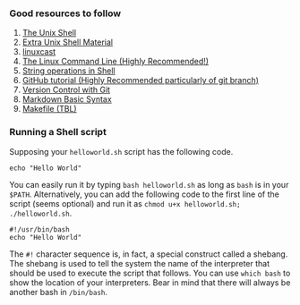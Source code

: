 ### Good resources to follow
1. [The Unix Shell](https://swcarpentry.github.io/shell-novice/)
2. [Extra Unix Shell Material](https://carpentries-incubator.github.io/shell-extras/)
3. [linuxcast](https://www.youtube.com/playlist?list=PLrrWFMyom0IocKsc1ukKFxOljEg7IT_W3)
4. [The Linux Command Line (Highly Recommended!)](http://billie66.github.io/TLCL/book/index.html)
5. [String operations in Shell](https://www.tldp.org/LDP/abs/html/string-manipulation.html)
6. [GitHub tutorial (Highly Recommended particularly of git branch) ](https://product.hubspot.com/blog/git-and-github-tutorial-for-beginners)
7. [Version Control with Git](https://swcarpentry.github.io/git-novice/)
8. [Markdown Basic Syntax](https://www.markdownguide.org/basic-syntax/)
9. [Makefile (TBL)](http://swcarpentry.github.io/make-novice/)

### Running a Shell script
Supposing your `helloworld.sh` script has the following code.
```
echo "Hello World"
```
You can easily run it by typing `bash helloworld.sh` as long as `bash` is in your `$PATH`. Alternatively, you can add the following code to the first line of the script (seems optional) and run it as `chmod u+x helloworld.sh; ./helloworld.sh`.
```
#!/usr/bin/bash
echo "Hello World"
```
The `#!` character sequence is, in fact, a special construct called a shebang. The shebang is used to tell the system the name of the interpreter that should be used to execute the script that follows. You can use `which bash` to show the location of your interpreters. Bear in mind that there will always be another bash in `/bin/bash`.


